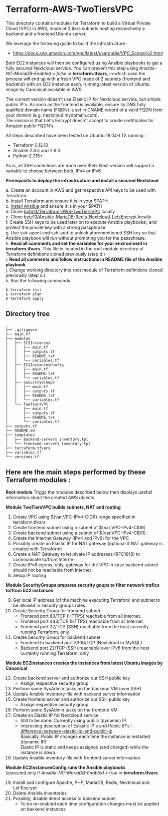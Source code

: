 # Terraform-AWS-TwoTiersVPC
This directory contains modules for Terraform to build 
a Virtual Private Cloud (VPC) in AWS, made of 2 tiers 
subnets hosting respectively a backend and a frontend Ubuntu server. 

We leverage the following guide to build the infrastructure :
- https://docs.aws.amazon.com/vpc/latest/userguide/VPC_Scenario2.html

Both EC2 instances will then be configured using Ansible playbooks to get a fully secured Nextcloud service. 
You can prevent this step using *Ansible-NC-MariaDB-Enabled = false* in **terraform.tfvars**, in which case the process will end up with a fresh VPC made of 2 subnets (frontend and backend) with an EC2 instance each, running latest version of Ubuntu image by Canonical available in AWS.  

The current version doesn't use Elastic IP for Nextcloud service, but simple public IP's. As soon as the frontend is available, ensure its DNS fully qualified domain name (FQDN) is set in CNAME record of a valid FQDN from your domain (e.g. nextcloud.mydomain.com). \
The reason is that Let's Encrypt doesn't accept to create certificates for Amazon public FQDN's.

All steps described have been tested on Ubuntu 18.04-LTS running :
- Terraform 0.12.12
- Ansible 2.8.5 and 2.9.0
- Python 2.7.15+ 

As is, all SSH conections are done over IPv6. 
Next version will support a variable to choose between both, IPv4 or IPv6 

**Prerequisits to deploy the infrastructure and install a secured Nextcloud** 

a. Create an account in AWS and get respective API keys to be used with Terraform \
b. [Install Terraform](https://askubuntu.com/questions/983351/how-to-install-terraform-in-ubuntu#983352) and ensure it is in your $PATH \
c. [Install Ansible](https://linuxhandbook.com/install-ansible-linux/) and ensure it is in your $PATH \
d. Clone [byte13/Terraform-AWS-TwoTiersVPC](https://github.com/byte13/Terraform-AWS-TwoTiersVPC) locally \
e. Clone [byte13/Ansible-MariaDB-Redis-Nextcloud-LetsEncrypt](https://github.com/byte13/Ansible-MariaDB-Redis-Nextcloud-LetsEncrypt) locally \
f. Create SSH keys to be used later on to execute Ansible playbooksi, and protect the private key with a strong passphrase. \
g. Use ssh-agent and ssh-add to unlock aforementioned SSH key so that Ansible playbook will run without prompting you for the passphrase. \
h. **Read all comments and set the variables for your environment in terraform.tfvars**. This file is located in the root module directory of Terraform definitions cloned previously (step d.)\
i. **Read all comments and follow instructions in README file of the Ansible playbook** \
j. Change working directory into root module of Terraform definitions cloned previously (step d.) \
k. Run the following commands

```
$ terraform init
$ terraform plan
$ terraform apply
```

## Directory tree

```
.
├── .gitignore
├── main.tf
├── modules
│   ├── EC2Instances
│   │   ├── main.tf
│   │   ├── outputs.tf
│   │   ├── README.txt
│   │   └── variables.tf
│   ├── EC2InstancesConfig
│   │   ├── main.tf
│   │   ├── README.txt
│   │   └── variables.tf
│   ├── SecurityGroups
│   │   ├── main.tf
│   │   ├── outputs.tf
│   │   ├── README.txt
│   │   └── variables.tf
│   └── TwoTiersVPC
│       ├── main.tf
│       ├── outputs.tf
│       ├── README.txt
│       └── variables.tf
├── outputs.tf
├── README.md
├── templates
│   ├── Backend-servers_inventory.tpl
│   └── Frontend-servers_inventory.tpl
├── terraform.tfvars
├── variables.tf
└── versions.tf
```

## Here are the main steps performed by these Terraform modules :

**Root module** 
Triggs the modules described below then displays usefull information about the created AWS objects.

**Module TwoTiersVPC builds subnets, NAT and routing**

 1. Create VPC using ${var.VPC-IPv4-CIDR} range specified in terraform.tfvars 
 2. Create frontend subnet using a subnet of ${var.VPC-IPv4-CIDR} 
 3. Create backend subnet using a subnet of ${var.VPC-IPv4-CIDR}
 4. Create the Internet Gateway (IPv4 and IPv6) for the VPC
 5. Possibly create an Elastic IP for NAT gateway (optional if NAT gateway is created with Terraform)
 6. Create a NAT Gateway to let pivate IP addresses (RFC1918) to communicate to/from Interne 
 7. Create IPv6 egress, only, gateway for the VPC in case backend subnet should not be reachable from Internet 
 8. Setup IP routing

**Module SecurityGroups prepares security goups to filter network trafics to/from EC2 instances**

 9. Get local IP address (of the machine executing Terrafom) and subnet to be allowed in security groups rules.
10. Create Security Group for frontend subnet
    - Frontend port 80/TCP (HTTPS) reachable from all Internet.
    - Frontend port 443/TCP (HTTPS) reachable from all Internet.
    - Frontend port 22/TCP (SSH) reachable from the host currently running Terraform, only 
11. Create Security Group for backend subnet
    - Frontend to backend port 3306/TCP (Nextcloud to MySQL)
    - Backend port 22/TCP (SSH) reachable over IPv6 from the host currently running Terraform, only 

**Module EC2Instances creates the instances from latest Ubuntu images by Canonical**

12. Create backend server and authorize our SSH public key
    - Assign respective security group
13. Perform some SysAdmin tasks on the backend VM (over SSH)
14. Update Ansible inventory file with backend server information
15. Create frontend server and authorize our SSH public key
    - Assign respective security group
16. Perform some SysAdmin tasks on the frontend VM
17. Create an Elastic IP for Nextcloud service
    - Still to be done. Currently using public (dynamic) IP.
    - Interesting description of Eslastic IP's and Public IP's : \
                [difference-between-elastic-ip-and-public-ip](https://kerneltalks.com/cloud-services/difference-between-elastic-ip-and-public-ip/) \
                Basically, Public IP changes each time the instance is restarted (dynamic IP) \
                Elastic IP is static and keeps assigned (and charged) while the instance is down.
18. Update Ansible inventory file with frontend server information

**Module EC2InstancesConfig runs the Ansible playbooks** \
(executed only if *Ansible-NC-MariaDB-Enabled = true* in **terraform.tfvars**

19. Install and configure Apache, PHP, MariaDB, Redis, Nextcloud and Let'Encrypt
20. Delete Ansible inventories
21. Possibly, disable direct access to backend subnet
    - To be re-enabled each time configuration changes must be applied on backend instances
